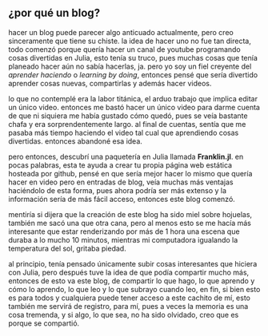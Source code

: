 ## ¿por qué un blog?

hacer un blog puede parecer algo anticuado actualmente, pero creo sinceramente que tiene su chiste. la idea de hacer uno no fue tan directa, todo comenzó porque quería hacer un canal de youtube programando cosas divertidas en Julia, esto tenía su truco, pues muchas cosas que tenía planeado hacer aún no sabía hacerlas, ja. pero yo soy un fiel creyente del _aprender haciendo_ o _learning by doing_, entonces pensé que sería divertido aprender cosas nuevas, compartirlas y además hacer videos.

lo que no contemplé era la labor titánica, el arduo trabajo que implica editar un único video. entonces me bastó hacer un único video para darme cuenta de que ni siquiera me había gustado cómo quedó, pues se veía bastante chafa y era sorprendentemente largo. al final de cuentas, sentía que me pasaba más tiempo haciendo el video tal cual que aprendiendo cosas divertidas. entonces abandoné esa idea. 

pero entonces, descubrí una paquetería en Julia llamada **Franklin.jl**. en pocas palabras, esta te ayuda a crear tu propia página web estática hosteada por github, pensé en que sería mejor hacer lo mismo que quería hacer en video pero en entradas de blog, veía muchas más ventajas haciéndolo de esta forma, pues ahora podría ser más extenso y la información sería de más fácil acceso, entonces este blog comenzó. 

mentiría si dijera que la creación de este blog ha sido miel sobre hojuelas, también me sacó una que otra cana, pero al menos esto se me hacía más interesante que estar renderizando por más de 1 hora una escena que duraba a lo mucho 10 minutos, mientras mi computadora igualando la temperatura del sol, gritaba piedad.

al principio, tenía pensado únicamente subir cosas interesantes que hiciera con Julia, pero después tuve la idea de que podía compartir mucho más, entonces de esto va este blog, de compartir lo que hago, lo que aprendo y cómo lo aprendo, lo que leo y lo que subrayo cuando leo, en fin, si bien esto es para todos y cualquiera puede tener acceso a este cachito de mí, esto también me servirá de registro, para mí, pues a veces la memoria es una cosa tremenda, y si algo, lo que sea, no ha sido olvidado, creo que es porque se compartió. 


